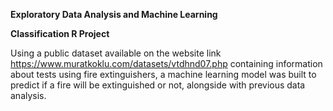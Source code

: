 **Exploratory Data Analysis and Machine Learning**

**Classification R Project**

Using a public dataset available on the website link https://www.muratkoklu.com/datasets/vtdhnd07.php containing information about tests using fire extinguishers, a machine learning model was built to predict if a fire will be extinguished or not, alongside with previous data analysis.
